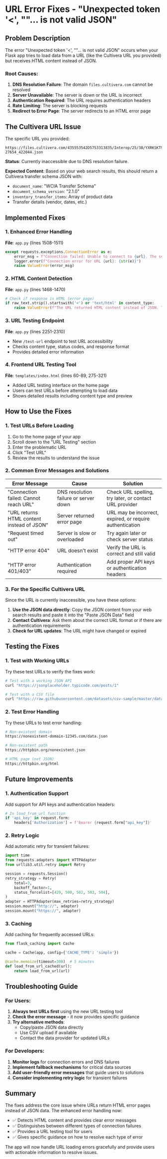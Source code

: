 # URL Error Fixes - "Unexpected token '<', "<html>"... is not valid JSON"

## Problem Description

The error "Unexpected token '<', "<html>"... is not valid JSON" occurs when your Flask app tries to load data from a URL (like the Cultivera URL you provided) but receives HTML content instead of JSON.

### Root Causes:

1. **DNS Resolution Failure**: The domain `files.cultivera.com` cannot be resolved
2. **Server Unavailable**: The server is down or the URL is incorrect
3. **Authentication Required**: The URL requires authentication headers
4. **Rate Limiting**: The server is blocking requests
5. **Redirect to Error Page**: The server redirects to an HTML error page

## The Cultivera URL Issue

The specific URL you provided:
```
https://files.cultivera.com/435553542D5753313835/Interop/25/38/YXRKSKT91ZMERB10/Cultivera_ORD-27654_422044.json
```

**Status**: Currently inaccessible due to DNS resolution failure.

**Expected Content**: Based on your web search results, this should return a Cultivera transfer schema JSON with:
- `document_name`: "WCIA Transfer Schema"
- `document_schema_version`: "2.1.0"
- `inventory_transfer_items`: Array of product data
- Transfer details (vendor, dates, etc.)

## Implemented Fixes

### 1. Enhanced Error Handling

**File**: `app.py` (lines 1508-1511)
```python
except requests.exceptions.ConnectionError as e:
    error_msg = f"Connection failed: Unable to connect to {url}. The server may be down or the URL may be incorrect. Please verify the URL and try again."
    logger.error(f"Connection error for URL {url}: {str(e)}")
    raise ValueError(error_msg)
```

### 2. HTML Content Detection

**File**: `app.py` (lines 1468-1470)
```python
# Check if response is HTML (error page)
if raw_text.strip().startswith('<') or 'text/html' in content_type:
    raise ValueError(f"The URL returned HTML content instead of JSON. This usually means the URL is incorrect, the server is down, or you need authentication. URL: {url}")
```

### 3. URL Testing Endpoint

**File**: `app.py` (lines 2251-2310)
- New `/test-url` endpoint to test URL accessibility
- Checks content type, status codes, and response format
- Provides detailed error information

### 4. Frontend URL Testing Tool

**File**: `templates/index.html` (lines 60-89, 275-321)
- Added URL testing interface on the home page
- Users can test URLs before attempting to load data
- Shows detailed results including content type and preview

## How to Use the Fixes

### 1. Test URLs Before Loading

1. Go to the home page of your app
2. Scroll down to the "URL Testing" section
3. Enter the problematic URL
4. Click "Test URL"
5. Review the results to understand the issue

### 2. Common Error Messages and Solutions

| Error Message | Cause | Solution |
|---------------|-------|----------|
| "Connection failed: Cannot reach URL" | DNS resolution failure or server down | Check URL spelling, try later, or contact URL provider |
| "URL returns HTML content instead of JSON" | Server returned error page | URL may be incorrect, expired, or require authentication |
| "Request timed out" | Server is slow or overloaded | Try again later or check server status |
| "HTTP error 404" | URL doesn't exist | Verify the URL is correct and still valid |
| "HTTP error 401/403" | Authentication required | Add proper API keys or authentication headers |

### 3. For the Specific Cultivera URL

Since the URL is currently inaccessible, you have these options:

1. **Use the JSON data directly**: Copy the JSON content from your web search results and paste it into the "Paste JSON Data" field
2. **Contact Cultivera**: Ask them about the correct URL format or if there are authentication requirements
3. **Check for URL updates**: The URL might have changed or expired

## Testing the Fixes

### 1. Test with Working URLs

Try these test URLs to verify the fixes work:

```bash
# Test with a working JSON API
curl "https://jsonplaceholder.typicode.com/posts/1"

# Test with a CSV file
curl "https://raw.githubusercontent.com/datasets/csv-sample/master/data/sample.csv"
```

### 2. Test Error Handling

Try these URLs to test error handling:

```bash
# Non-existent domain
https://nonexistent-domain-12345.com/data.json

# Non-existent path
https://httpbin.org/nonexistent.json

# HTML page (not JSON)
https://httpbin.org/html
```

## Future Improvements

### 1. Authentication Support

Add support for API keys and authentication headers:

```python
# In load_from_url function
if 'api_key' in request.form:
    headers['Authorization'] = f'Bearer {request.form["api_key"]}'
```

### 2. Retry Logic

Add automatic retry for transient failures:

```python
import time
from requests.adapters import HTTPAdapter
from urllib3.util.retry import Retry

session = requests.Session()
retry_strategy = Retry(
    total=3,
    backoff_factor=1,
    status_forcelist=[429, 500, 502, 503, 504],
)
adapter = HTTPAdapter(max_retries=retry_strategy)
session.mount("http://", adapter)
session.mount("https://", adapter)
```

### 3. Caching

Add caching for frequently accessed URLs:

```python
from flask_caching import Cache

cache = Cache(app, config={'CACHE_TYPE': 'simple'})

@cache.memoize(timeout=300)  # 5 minutes
def load_from_url_cached(url):
    return load_from_url(url)
```

## Troubleshooting Guide

### For Users:

1. **Always test URLs first** using the new URL testing tool
2. **Check the error message** - it now provides specific guidance
3. **Try alternative methods**:
   - Copy/paste JSON data directly
   - Use CSV upload if available
   - Contact the data provider for updated URLs

### For Developers:

1. **Monitor logs** for connection errors and DNS failures
2. **Implement fallback mechanisms** for critical data sources
3. **Add user-friendly error messages** that guide users to solutions
4. **Consider implementing retry logic** for transient failures

## Summary

The fixes address the core issue where URLs return HTML error pages instead of JSON data. The enhanced error handling now:

- ✅ Detects HTML content and provides clear error messages
- ✅ Distinguishes between different types of connection failures
- ✅ Provides a URL testing tool for users
- ✅ Gives specific guidance on how to resolve each type of error

The app will now handle URL loading errors gracefully and provide users with actionable information to resolve issues.
